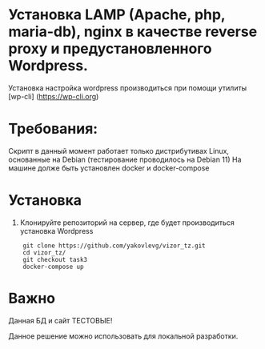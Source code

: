 # Установка LAMP (Apache, php, maria-db), nginx в качестве reverse proxy и предустановленного Wordpress.
Установка настройка wordpress производиться при помощи утилиты [wp-cli] (https://wp-cli.org)

# Требования:
  Скрипт в данный момент работает только дистрибутивах Linux, основанные на Debian (тестирование проводилось на Debian 11)
  На машине долже быть установлен docker и docker-compose

# Установка

1. Клонируйте репозиторий на сервер, где будет производиться установка Wordpress
```
    git clone https://github.com/yakovlevg/vizor_tz.git
    cd vizor_tz/
    git checkout task3
    docker-compose up

```

# Важно
 Данная БД и сайт ТЕСТОВЫЕ!
 
Данное решение можно использовать для локальной разработки.




